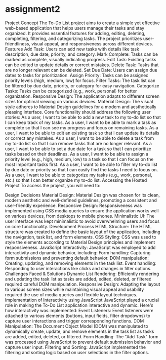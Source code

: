 # assignment2
Project Concept
The To-Do List project aims to create a simple yet effective web-based application that helps users manage their tasks and stay organized. It provides essential features for adding, editing, deleting, completing, filtering, and categorizing tasks. The project prioritizes user-friendliness, visual appeal, and responsiveness across different devices.
Features
Add Task: Users can add new tasks with details like task description, due date, priority, and category.
Mark Complete: Tasks can be marked as complete, visually indicating progress.
Edit Task: Existing tasks can be edited to update details or correct mistakes.
Delete Task: Tasks that are no longer relevant can be deleted.
Set Due Date: Users can assign due dates to tasks for prioritization.
Assign Priority: Tasks can be assigned priority levels (high, medium, low) for focus.
Filter Tasks: The task list can be filtered by due date, priority, or category for easy navigation.
Categorize Tasks: Tasks can be categorized (e.g., work, personal) for better organization.
Responsive Design: The application adapts to different screen sizes for optimal viewing on various devices.
Material Design: The visual style adheres to Material Design guidelines for a modern and aesthetically pleasing interface.
Core functionality should address the following user stories: 
As a user, I want to be able to add a new task to my to-do list so that I can keep track of my tasks.
As a user, I want to be able to mark a task as complete so that I can see my progress and focus on remaining tasks.
As a user, I want to be able to edit an existing task so that I can update its details or correct any mistakes.
As a user, I want to be able to delete a task from my to-do list so that I can remove tasks that are no longer relevant.
As a user, I want to be able to set a due date for a task so that I can prioritize tasks based on their deadlines.
As a user, I want to be able to assign a priority level (e.g., high, medium, low) to a task so that I can focus on the most important tasks first.
As a user, I want to be able to filter my to-do list by due date or priority so that I can easily find the tasks I need to focus on.
As a user, I want to be able to categorize my tasks (e.g., work, personal, etc.) so that I can better organize my to-do list.
Accessing the Hosted Project
To access the project, you will need to:

Design Decisions
Material Design: Material Design was chosen for its clean, modern aesthetic and well-defined guidelines, promoting a consistent and user-friendly experience.
Responsive Design: Responsiveness was implemented using CSS media queries to ensure the application works well on various devices, from desktops to mobile phones.
Minimalistic UI: The user interface was kept minimalistic to avoid overwhelming users and focus on core functionality.
Development Process
HTML Structure: The HTML structure was created to define the basic layout of the application, including the navigation, task list, and form elements.
CSS Styling: CSS was used to style the elements according to Material Design principles and implement responsiveness.
JavaScript Interactivity: JavaScript was employed to add interactivity and dynamic behavior, including:
Form handling: Capturing form submissions and preventing default behavior.
DOM manipulation: Creating, updating, and removing elements in the task list.
Event handling: Responding to user interactions like clicks and changes in filter options.
Challenges Faced & Solutions
Dynamic List Rendering: Efficiently rendering and updating the task list as tasks are added, edited, deleted, or filtered required careful DOM manipulation.
Responsive Design: Adapting the layout to various screen sizes while maintaining visual appeal and usability required the use of media queries and flexible layout techniques.
Implementation of Interactivity using JavaScript
JavaScript played a crucial role in making the To-Do List application interactive and dynamic. Here's how interactivity was implemented:
Event Listeners: Event listeners were attached to various elements (buttons, input fields, filter dropdowns) to capture user interactions and trigger corresponding functions.
DOM Manipulation: The Document Object Model (DOM) was manipulated to dynamically create, update, and remove elements in the task list as tasks are added, edited, deleted, or filtered.
Form Handling: The "Add Task" form was processed using JavaScript to prevent default submission behavior and capture user input.
Filtering and Sorting: JavaScript implemented the filtering and sorting logic based on user selections in the filter options.


